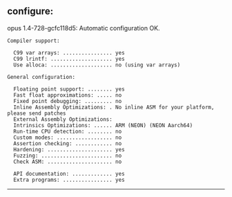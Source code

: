

configure:
------------------------------------------------------------------------
  opus 1.4-728-gcfc118d5:  Automatic configuration OK.

    Compiler support:

      C99 var arrays: ................ yes
      C99 lrintf: .................... yes
      Use alloca: .................... no (using var arrays)

    General configuration:

      Floating point support: ........ yes
      Fast float approximations: ..... no
      Fixed point debugging: ......... no
      Inline Assembly Optimizations: . No inline ASM for your platform, please send patches
      External Assembly Optimizations: 
      Intrinsics Optimizations: ...... ARM (NEON) (NEON Aarch64)
      Run-time CPU detection: ........ no
      Custom modes: .................. no
      Assertion checking: ............ no
      Hardening: ..................... yes
      Fuzzing: ....................... no
      Check ASM: ..................... no

      API documentation: ............. yes
      Extra programs: ................ yes
------------------------------------------------------------------------